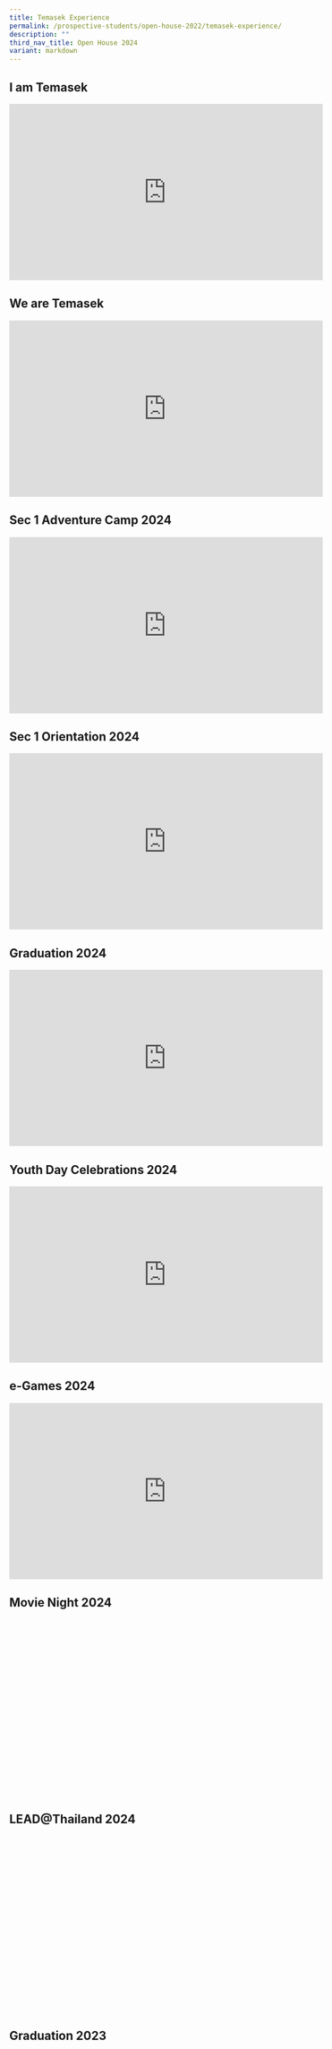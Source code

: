 ```yaml
---
title: Temasek Experience
permalink: /prospective-students/open-house-2022/temasek-experience/
description: ""
third_nav_title: Open House 2024
variant: markdown
---
```

## I am Temasek

<iframe width="560" height="315" src="https://www.youtube.com/embed/1WV1fLMyG4M" title="YouTube video player" frameborder="0" allow="accelerometer; autoplay; clipboard-write; encrypted-media; gyroscope; picture-in-picture" allowfullscreen=""></iframe>

## We are Temasek

<iframe width="560" height="315" src="https://www.youtube.com/embed/Jejlkym0IhU" title="YouTube video player" frameborder="0" allow="accelerometer; autoplay; clipboard-write; encrypted-media; gyroscope; picture-in-picture" allowfullscreen=""></iframe>

## Sec 1 Adventure Camp 2024
<iframe allowfullscreen="" allow="accelerometer; autoplay; clipboard-write; encrypted-media; gyroscope; picture-in-picture; web-share" frameborder="0" title="YouTube video player" src="https://www.youtube.com/embed/qbzLoU4Zty4?si=tEEcBMV9HAUEclht" height="315" width="560"></iframe>

## Sec 1 Orientation 2024
<iframe allowfullscreen="" allow="accelerometer; autoplay; clipboard-write; encrypted-media; gyroscope; picture-in-picture; web-share" frameborder="0" title="YouTube video player" src="https://www.youtube.com/embed/XO3tvm_aUtY?si=C3hDO_mgUJ-0d-p2" height="315" width="560"></iframe>

## Graduation 2024
<iframe height="315" width="560" allowfullscreen="true" frameborder="0" src="https://www.youtube.com/embed/jNLbeCPQlMM?si=QC2lfXBm6NI1-a7b"></iframe>

## Youth Day Celebrations 2024
<iframe height="315" width="560" allowfullscreen="true" frameborder="0" src="https://www.youtube.com/embed/6KVIyZ3AVEs?si=PYCLTI7vHEa_qM_T"></iframe>

## e-Games 2024
<iframe height="315" width="560" allowfullscreen="true" frameborder="0" src="https://www.youtube.com/embed/IJZSBZL4GjY?si=tYYajtMDIEx-A9HC"></iframe>

## Movie Night 2024
<iframe height="315" width="560" allowfullscreen="true" frameborder="0" src="https://www.youtube.com/embed/kkIEuh3Jq9U?si=aCMWFZ_UPQVrK8WZ"></iframe>

## LEAD@Thailand 2024
<iframe height="315" width="560" allowfullscreen="true" frameborder="0" src="https://www.youtube.com/embed/vPWxIkmD--Y?si=ObuXyYg93eBSa7lD"></iframe>

## Graduation 2023

<iframe allowfullscreen="" allow="accelerometer; autoplay; clipboard-write; encrypted-media; gyroscope; picture-in-picture; web-share" frameborder="0" title="YouTube video player" src="https://www.youtube.com/embed/LHzW7wIZLUI?si=fDvm8hqkKLSS_a5b" height="315" width="560"></iframe>

## Teachers Day Celebrations 2023

<iframe allowfullscreen="" allow="accelerometer; autoplay; clipboard-write; encrypted-media; gyroscope; picture-in-picture; web-share" frameborder="0" title="YouTube video player" src="https://www.youtube.com/embed/EeP85xo7iHY?si=F4iVsmkMUc4MzWhs" height="315" width="560"></iframe>

## Youth Day Celebrations 2023

<iframe allowfullscreen="" allow="accelerometer; autoplay; clipboard-write; encrypted-media; gyroscope; picture-in-picture; web-share" frameborder="0" title="YouTube video player" src="https://www.youtube.com/embed/B2GRw0JfkS4" height="315" width="560"></iframe>

## Record-Making 2023

<iframe allowfullscreen="" allow="accelerometer; autoplay; clipboard-write; encrypted-media; gyroscope; picture-in-picture; web-share" frameborder="0" title="YouTube video player" src="https://www.youtube.com/embed/_0ZruEg7ibE?si=m2p0XkyD5VrUvh0c" height="315" width="560"></iframe>

## NE Learning Journey 2023

<iframe allowfullscreen="" allow="accelerometer; autoplay; clipboard-write; encrypted-media; gyroscope; picture-in-picture; web-share" frameborder="0" title="YouTube video player" src="https://www.youtube.com/embed/fc0fE341TY0" height="315" width="560"></iframe>

## TMS Sec 1 Orientation 2023

<iframe allowfullscreen="" allow="accelerometer; autoplay; clipboard-write; encrypted-media; gyroscope; picture-in-picture; web-share" frameborder="0" title="YouTube video player" src="https://www.youtube.com/embed/aYtlBlSJBBM" height="315" width="560"></iframe>

## Graduation 2022

<iframe allowfullscreen="" allow="accelerometer; autoplay; clipboard-write; encrypted-media; gyroscope; picture-in-picture; web-share" frameborder="0" title="YouTube video player" src="https://www.youtube.com/embed/WtlTgktbX_c" height="315" width="560"></iframe>

## TMS Record Making 2022
<iframe width="560" height="315" src="https://www.youtube.com/embed/lZTmYVISCfI" title="YouTube video player" frameborder="0" allow="accelerometer; autoplay; clipboard-write; encrypted-media; gyroscope; picture-in-picture" allowfullscreen=""></iframe>

## Movie Nite 2022

<iframe width="560" height="315" src="https://www.youtube.com/embed/uihjdh6GBvk" title="YouTube video player" frameborder="0" allow="accelerometer; autoplay; clipboard-write; encrypted-media; gyroscope; picture-in-picture" allowfullscreen=""></iframe>

## Temasek Record Making 2021

<iframe width="560" height="315" src="https://www.youtube.com/embed/TtBDbmGxBfQ" title="YouTube video player" frameborder="0" allow="accelerometer; autoplay; clipboard-write; encrypted-media; gyroscope; picture-in-picture" allowfullscreen=""></iframe>

## TMS Sec 1 Orientation 2021

<iframe width="560" height="315" src="https://www.youtube.com/embed/o2Zm4hpdSO0" title="YouTube video player" frameborder="0" allow="accelerometer; autoplay; clipboard-write; encrypted-media; gyroscope; picture-in-picture" allowfullscreen=""></iframe>